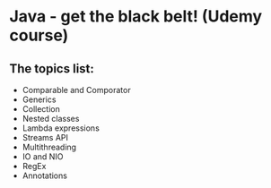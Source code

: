 <h1>Java - get the black belt! (Udemy course)</h1>
<h2>The topics list:</h2>
<ul>
  <li>Comparable and Comporator</li>
  <li>Generics</li>
  <li>Collection</li>
  <li>Nested classes</li>
  <li>Lambda expressions</li>
  <li>Streams API</li>
  <li>Multithreading</li>
  <li>IO and NIO</li>
  <li>RegEx</li>
  <li>Annotations</li>
</ul>
